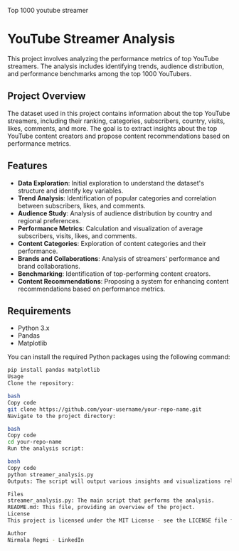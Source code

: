 Top 1000 youtube streamer
# YouTube Streamer Analysis

This project involves analyzing the performance metrics of top YouTube streamers. The analysis includes identifying trends, audience distribution, and performance benchmarks among the top 1000 YouTubers.

## Project Overview

The dataset used in this project contains information about the top YouTube streamers, including their ranking, categories, subscribers, country, visits, likes, comments, and more. The goal is to extract insights about the top YouTube content creators and propose content recommendations based on performance metrics.

## Features

- **Data Exploration**: Initial exploration to understand the dataset's structure and identify key variables.
- **Trend Analysis**: Identification of popular categories and correlation between subscribers, likes, and comments.
- **Audience Study**: Analysis of audience distribution by country and regional preferences.
- **Performance Metrics**: Calculation and visualization of average subscribers, visits, likes, and comments.
- **Content Categories**: Exploration of content categories and their performance.
- **Brands and Collaborations**: Analysis of streamers' performance and brand collaborations.
- **Benchmarking**: Identification of top-performing content creators.
- **Content Recommendations**: Proposing a system for enhancing content recommendations based on performance metrics.

## Requirements

- Python 3.x
- Pandas
- Matplotlib

You can install the required Python packages using the following command:

```bash
pip install pandas matplotlib
Usage
Clone the repository:

bash
Copy code
git clone https://github.com/your-username/your-repo-name.git
Navigate to the project directory:

bash
Copy code
cd your-repo-name
Run the analysis script:

bash
Copy code
python streamer_analysis.py
Outputs: The script will output various insights and visualizations related to YouTube streamers, including recommended content categories.

Files
streamer_analysis.py: The main script that performs the analysis.
README.md: This file, providing an overview of the project.
License
This project is licensed under the MIT License - see the LICENSE file for details.

Author
Nirmala Regmi - LinkedIn